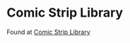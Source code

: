 Comic Strip Library
===================

Found at [Comic Strip Library](https://www.comicstriplibrary.org/)


